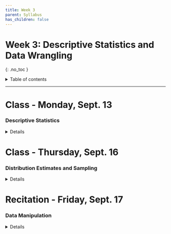 ```yaml
---
title: Week 3
parent: Syllabus
has_children: false
---
```


# Week 3: Descriptive Statistics and Data Wrangling
{: .no_toc }

<details closed markdown="block">
  <summary>
    Table of contents
  </summary>
  {: .text-delta }
1. TOC
{:toc}
</details>

---

<!-- ########################################################################### -->

# Class - Monday, Sept. 13

### Descriptive Statistics

<details closed markdown="block">
  <summary>Details</summary>

+ [**Class notes**](Class1/W3.C1_Notes_SummaryStats.html){: target="blank"}
+ [**Class exercise and dataset**](Class1/W3.C1_Exercise_mouse_genes/mouse_genes.zip)
+ Answer key: [RMD+DATA zipped](Class1/W3.C1_Exercise_mouse_genes/mouse_genes_KEY.zip) - [HTML](Class1/W3.C1_Exercise_mouse_genes/mouse_genes_KEY.html){: target="blank"}
  + Note that the key was reorganized a little bit to make the presentation clearer.

</details>

<!-- ########################################################################### -->

# Class - Thursday, Sept. 16

### Distribution Estimates and Sampling

<details closed markdown="block">
  <summary>Details</summary>

+ [**Interactive class notes**](http://shiny.bio.nyu.edu/bs167/W3C2/){: target="blank"}
+ [**Class exercise and data set**](Class2/W3.C2_Exercise_trees_CLT/W3.C2_Exercise_trees_CLT.zip)
+ Answer key: [RMD+DATA zipped](Class2/W3.C2_Exercise_trees_CLT/W3.C2_Exercise_trees_CLT_KEY.zip) - [HTML](Class2/W3.C2_Exercise_trees_CLT/W3.C2_Exercise_trees_CLT_KEY.html){: target="blank"}
  + Note that the key was supplemented with an additional section.

</details>

<!-- ########################################################################### -->

# Recitation - Friday, Sept. 17

### Data Manipulation

<details closed markdown="block">
  <summary>Details</summary>

+ [**Class exercise and data set**](Recitation/W3.R1_Exercise_dplyr.Rmd.zip)
<!-- + Answer key: [RMD+DATA zipped](Recitation/W3.R1_Exercise_dplyr_KEY.Rmd.zip) - [HTML](Recitation/W3.R1_Exercise_dplyr_KEY.html){: target="blank"}
  + Note that the key was reorganized a little bit to make the presentation clearer. -->

</details>

<!-- ########################################################################### -->
